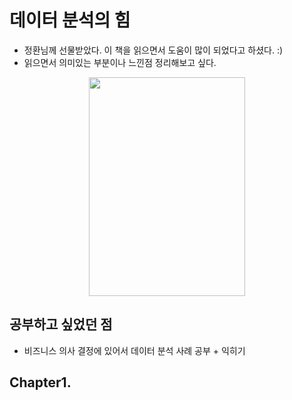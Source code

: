 
# 데이터 분석의 힘 
- 정환님께 선물받았다. 이 책을 읽으면서 도움이 많이 되었다고 하셨다. :)
- 읽으면서 의미있는 부분이나 느낀점 정리해보고 싶다. 

<p align="center">
  <img width="250" height="350" src="https://ifh.cc/g/9o2dW.jpg">
</p>

## 공부하고 싶었던 점 
- 비즈니스 의사 결정에 있어서 데이터 분석 사례 공부 + 익히기 

## Chapter1. 

